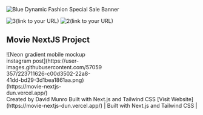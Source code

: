 ![Blue Dynamic Fashion Special Sale Banner](https://user-images.githubusercontent.com/57059357/203512105-2001c815-2da6-4187-9052-2e2d0f0d1e9c.gif)

![3](https://user-images.githubusercontent.com/57059357/203519647-950db0b2-49dd-4710-9a60-3765d535c6e7.png)(link to your URL)
![2](https://user-images.githubusercontent.com/57059357/203519666-917cfca2-96c0-429e-9b0a-001f4071459b.png)(link to your URL)
## Movie NextJS Project

<div>
<div style="width: 50%;">
  ![Neon gradient mobile mockup instagram post](https://user-images.githubusercontent.com/57059357/223711626-c00d3502-22a8-41dd-bd29-3d1bea1861aa.png)(https://movie-nextjs-dun.vercel.app/)
</div> Created by David Munro
Built with Next.js and Tailwind CSS 
[Visit Website](https://movie-nextjs-dun.vercel.app/) | Built with Next.js and Tailwind CSS |
  
  </div>
